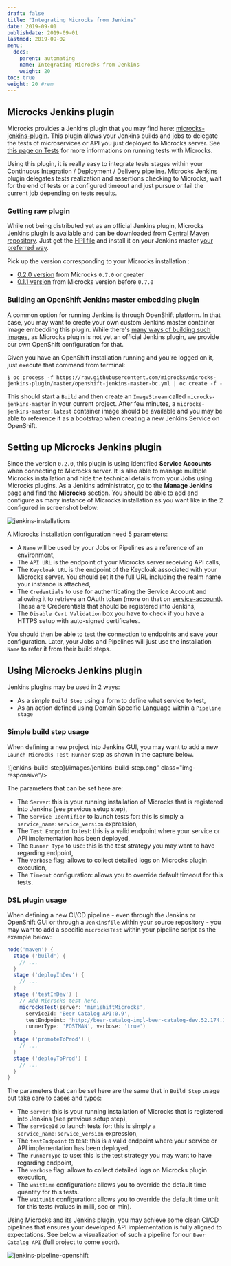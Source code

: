 ```yaml
---
draft: false
title: "Integrating Microcks from Jenkins"
date: 2019-09-01
publishdate: 2019-09-01
lastmod: 2019-09-02
menu:
  docs:
    parent: automating
    name: Integrating Microcks from Jenkins
    weight: 20
toc: true
weight: 20 #rem
---
```


## Microcks Jenkins plugin
      
Microcks provides a Jenkins plugin that you may find here: <a href="https://github.com/microcks/microcks-jenkins-plugin">microcks-jenkins-plugin</a>. This plugin allows your Jenkins builds and jobs to delegate the tests of microservices or API you just deployed to Microcks server. See <a href="../../using/tests/">this page on Tests</a> for more informations on running tests with Microcks.
      
Using this plugin, it is really easy to integrate tests stages within your Continuous Integration / Deployment / Delivery pipeline. Microcks Jenkins plugin delegates tests realization and assertions checking to Microcks, wait for the end of tests or a configured timeout and just pursue or fail the current job depending on tests results.
			
### Getting raw plugin
      
While not being distributed yet as an official Jenkins plugin, Microcks Jenkins plugin is available and can be downloaded from [Central Maven repository](http://central.maven.org/maven2/io/github/microcks/microcks-jenkins-plugin/). Just get the [HPI file](http://central.maven.org/maven2/io/github/microcks/microcks-jenkins-plugin/0.2.0/microcks-jenkins-plugin-0.2.0.hpi) and install it on your Jenkins master [your preferred way](https://jenkins.io/doc/book/managing/plugins/).
            
Pick up the version corresponding to your Microcks installation :

* [0.2.0 version](http://central.maven.org/maven2/io/github/microcks/microcks-jenkins-plugin/0.2.0/microcks-jenkins-plugin-0.2.0.hpi) from Microcks `0.7.0` or greater
* [0.1.1 version](http://central.maven.org/maven2/io/github/microcks/microcks-jenkins-plugin/0.1.1/microcks-jenkins-plugin-0.1.1.hpi) from Microcks version before `0.7.0`
			

### Building an OpenShift Jenkins master embedding plugin
			
A common option for running Jenkins is through OpenShift platform. In that case, you may want to create your own custom Jenkins master container image embedding this plugin. While there's [many ways of building such images](https://github.com/clerixmaxime/custom-jenkins), as Microcks plugin is not yet an official Jenkins plugin, we provide our own OpenShift configuration for that.
			
Given you have an OpenShift installation running and you're logged on it, just execute that command from terminal:

```
$ oc process -f https://raw.githubusercontent.com/microcks/microcks-jenkins-plugin/master/openshift-jenkins-master-bc.yml | oc create -f -
```

This should start a `Build` and then create an `ImageStream` called `microcks-jenkins-master` in your current project. After few minutes, a `microcks-jenkins-master:latest` container image should be available and you may be able to reference it as a bootstrap when creating a new Jenkins Service on OpenShift.
			
## Setting up Microcks Jenkins plugin

Since the version `0.2.0`, this plugin is using identified **Service Accounts** when connecting to Microcks server. It is also able to manage multiple Microcks installation and hide the technical details from your Jobs using Microcks plugins. As a Jenkins administrator, go to the **Manage Jenkins** page and find the **Microcks** section. You should be able to add and configure as many instance of Microcks installation as you want like in the 2 configured in screenshot below:

![jenkins-installations](/images/jenkins-installations.png)
			
A Microcks installation configuration need 5 parameters:
* A `Name` will be used by your Jobs or Pipelines as a reference of an environment,
* The `API URL` is the endpoint of your Microcks server receiving API calls,
* The `Keycloak URL` is the endpoint of the Keycloak associated with your Microcks server. You should set it the full URL including the realm name your instance is attached,
* The `Credentials` to use for authenticating the Service Account and allowing it to retrieve an OAuth token (more on that on [service-account](/automating/service-account)). These are Crederentials that should be registered into Jenkins,
* The `Disable Cert Validation` box you have to check if you have a HTTPS setup with auto-signed certificates.
			
You should then be able to test the connection to endpoints and save your configuration. Later, your Jobs and Pipelines will just use the installation `Name` to refer it from their build steps.
			
## Using Microcks Jenkins plugin
			
Jenkins plugins may be used in 2 ways:

* As a simple `Build Step` using a form to define what service to test,
* As an action defined using Domain Specific Language within a `Pipeline stage`
        
### Simple build step usage
			
When defining a new project into Jenkins GUI, you may want to add a new `Launch Microcks Test Runner` step as shown in the capture below.
			
![jenkins-build-step](/images/jenkins-build-step.png" class="img-responsive"/>
			
The parameters that can be set here are:

* The `Server`: this is your running installation of Microcks that is registered into Jenkins (see previous setup step),
* The `Service Identifier` to launch tests for: this is simply a `service_name:service_version` expression,
* The `Test Endpoint` to test: this is a valid endpoint where your service or API implementation has been deployed,
* The `Runner Type` to use: this is the test strategy you may want to have regarding endpoint,
* The `Verbose` flag: allows to collect detailed logs on Microcks plugin execution,
* The `Timeout` configuration: allows you to override default timeout for this tests.
			
### DSL plugin usage
			
When defining a new CI/CD pipeline - even through the Jenkins or OpenShift GUI or through a `Jenkinsfile` within your source repository - you may want to add a specific `microcksTest` within your pipeline script as the example below:
			
```groovy
node('maven') {
  stage ('build') {
    // ...
  }
  stage ('deployInDev') {
    // ...
  }
  stage ('testInDev') {
    // Add Microcks test here.
    microcksTest(server: 'minishiftMicrocks',
      serviceId: 'Beer Catalog API:0.9',
      testEndpoint: 'http://beer-catalog-impl-beer-catalog-dev.52.174.149.59.nip.io/api/',
      runnerType: 'POSTMAN', verbose: 'true')
  }
  stage ('promoteToProd') {
    // ...
  }
  stage ('deployToProd') {
    // ...
  }
}
```
			
The parameters that can be set here are the same that in `Build Step` usage but take care to cases and typos:

* The `server`: this is your running installation of Microcks that is registered into Jenkins (see previous setup step),
* The `serviceId` to launch tests for: this is simply a `service_name:service_version` expression,
* The `testEndpoint` to test: this is a valid endpoint where your service or API implementation has been deployed,
* The `runnerType` to use: this is the test strategy you may want to have regarding endpoint,
* The `verbose` flag: allows to collect detailed logs on Microcks plugin execution,
* The `waitTime` configuration: allows you to override the default time quantity for this tests.
* The `waitUnit` configuration: allows you to override the default time unit for this tests (values in milli, sec or min).
			
Using Microcks and its Jenkins plugin, you may achieve some clean CI/CD pipelines that ensures your developed API implementation is fully aligned to expectations. See below a visualization of such a pipeline for our `Beer Catalog API` (full project to come soon).
			
![jenkins-pipeline-openshift](/images/jenkins-pipeline-openshift.png)
